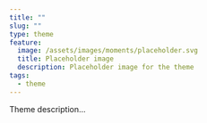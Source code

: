```yaml
---
title: ""
slug: ""
type: theme
feature:
  image: /assets/images/moments/placeholder.svg
  title: Placeholder image
  description: Placeholder image for the theme
tags:
  - theme
---
```


Theme description...
